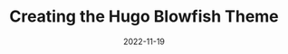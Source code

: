---
image: 
  path: https://dam-cdn.cloudcannon.com/SF-Ep4-nuno-post.jpg
  alt: >-
    Blue banner with Static Feedback logo and image of event speaker, Nuno
    Coração.
date: 2022-11-19
upcoming: false
title: Creating the Hugo Blowfish Theme
content: >-
  Learn what's involved in creating and maintaining a Hugo theme, with
  Nuno Cora&ccedil;&atilde;o, author of the
  new Blowfish theme.
link: https://youtu.be/4s0lm1_qTz4
---